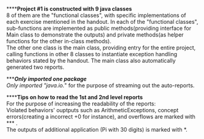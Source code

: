 **********Project #1 is constructed with 9 java classes******
</br>  8 of them are the "functional classes", with specific implementations of each exercise mentioned in the handout. In each of the "functional classes", sub-functions are implemented as public methods(providing interface for Main class to demonstrate the outputs) and private methods(as helper functions for the other in-class methods). 
</br>  The other one class is the main class, providing entry for the entire project, calling functions in other 8 classes to instantiate  exception handling behaviors stated by the handout. The main class also automatically generated two reports.
    
    
    
**********Only imported one package******
</br>  Only imported "java.io.*" for the purpose of streaming out the auto-reports.



**********Tips on how to read the 1st and 2nd level reports******
</br>  For the purpose of increasing the readability of the reports:
</br>  Violated behaviors' ouptputs such as ArithmeticExceptions, concept errors(creating a incorrect +0 for instance), and overflows are marked with *** . 
</br>  The outputs of additional application (Pi with 30 digits) is marked with *.
